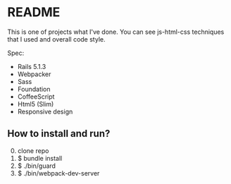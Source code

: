 # README

This is one of projects what I've done.
You can see js-html-css techniques that I used and overall code style.

Spec:
* Rails 5.1.3
* Webpacker
* Sass
* Foundation
* CoffeeScript
* Html5 (Slim)
* Responsive design

## How to install and run?
0. clone repo
1. $ bundle install
2. $ ./bin/guard
3. $ ./bin/webpack-dev-server
